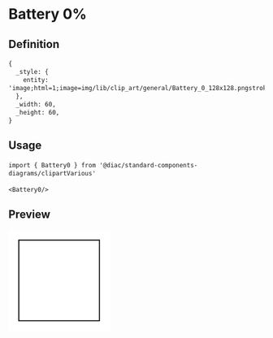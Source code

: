 # Battery 0%

## Definition

```
{
  _style: { 
    entity: 'image;html=1;image=img/lib/clip_art/general/Battery_0_128x128.pngstrokeColor=none;',
  },
  _width: 60,
  _height: 60,
}
```

## Usage

```
import { Battery0 } from '@diac/standard-components-diagrams/clipartVarious'

<Battery0/>
```

## Preview

<img src="./battery-0.png" width="200"/>
